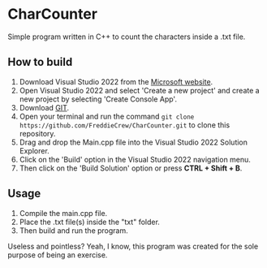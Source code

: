 # CharCounter
Simple program written in C++ to count the characters inside a .txt file.

## How to build
1. Download Visual Studio 2022 from the [Microsoft website](https://visualstudio.microsoft.com/vs/).
2. Open Visual Studio 2022 and select 'Create a new project' and create a new project by selecting 'Create Console App'.
3. Download [GIT](https://git-scm.com/downloads).
4. Open your terminal and run the command `git clone https://github.com/FreddieCrew/CharCounter.git` to clone this repository.
5. Drag and drop the Main.cpp file into the Visual Studio 2022 Solution Explorer.
6. Click on the 'Build' option in the Visual Studio 2022 navigation menu.
7. Then click on the 'Build Solution' option or press **CTRL + Shift + B**.

## Usage
1. Compile the main.cpp file.
2. Place the .txt file(s) inside the "txt" folder.
3. Then build and run the program.

Useless and pointless? Yeah, I know, this program was created for the sole purpose of being an exercise.
